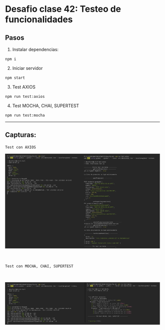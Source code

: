 # Desafio clase 42: Testeo de funcionalidades

## Pasos
1) Instalar dependencias:
````
npm i
````

2) Iniciar servidor
````
npm start
````

3) Test AXIOS
````
npm run test:axios
````
4) Test MOCHA, CHAI, SUPERTEST
````
npm run test:mocha
````
-------
## Capturas:

``Test con AXIOS``


![npm run test:axios](TEST/images/npm_run_test_axios.JPG)

<br>


``Test con MOCHA, CHAI, SUPERTEST``

<br>

![npm run test:mocha](TEST/images/npm_run_test_mocha.JPG)
